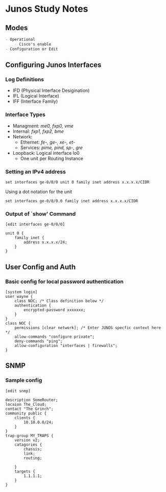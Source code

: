 # Junos Study Notes

## Modes
```markdown
- Operational
    - Cisco's enable
- Configuration or Edit
```

## Configuring Junos Interfaces

### Log Definitions
- IFD (Physical Interface Desigination)
- IFL (Logical Interface)
- IFF (Interface Family)

### Interface Types
- Managment: *me0, fxp0, vme*
- Internal: *fxp1, fxp2, bme*
- Network:
    - Ethernet: *fe-, ge-, xe-, et-*
    - Services: *pime, pind, sp-, gre*
- Loopback: Logical interface lo0
    - One unit per Routing Instance

### Setting an IPv4 address
```
set interfaces ge-0/0/0 unit 0 family inet address x.x.x.x/CIDR
```
Using a dot notation for the unit
```
set interfaces ge-0/0/0.0 family inet address x.x.x.x/CIDR
```
### Output of `show' Command
```
[edit interfaces ge-0/0/0]

unit 0 {
    family inet {
        address x.x.x.x/24;
    }
}
```

## User Config and Auth

### Basic config for local password authentication
```
[system login]
user wayne {
    class NOC; /* Class definition below */
    authentication {
        encrypted-password xxxxxxx;
    }
}
class NOC {
    permissions [clear network]; /* Enter JUNOS specfic context here */
    allow-commands "configure private";
    deny-commands "ping";
    allow-configuration "interfaces | firewalls";
}
```
## SNMP

### Sample config
```
[edit snmp]

description SomeRouter;
locaion The_Cloud;
contact "The Grinch";
community public {
    clients {
        10.10.0.0/24;
    }
}    
trap-group MY_TRAPS {
    version v2;
    catagories {
        chassis;
        link;
        routing;

    }
    targets {
        1.1.1.1;
    }
}

```
